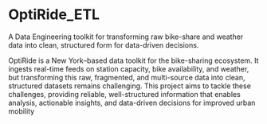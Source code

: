 # OptiRide_ETL
A Data Engineering toolkit for transforming raw bike-share and weather data into clean, structured form for data-driven decisions.


OptiRide is a New York–based data toolkit for the bike-sharing ecosystem. It ingests real-time feeds on station capacity, bike availability, and weather, but transforming this raw, fragmented, and multi-source data into clean, structured datasets remains challenging. This project aims to tackle these challenges, providing reliable, well-structured information that enables analysis, actionable insights, and data-driven decisions for improved urban mobility
